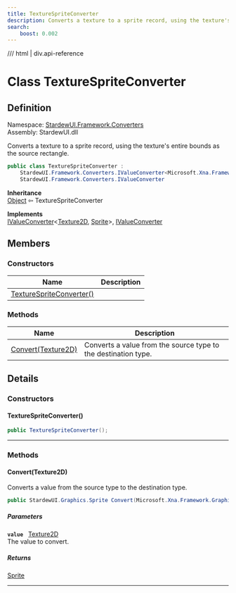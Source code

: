 ```yaml
---
title: TextureSpriteConverter
description: Converts a texture to a sprite record, using the texture's entire bounds as the source rectangle.
search:
    boost: 0.002
---
```


<link rel="stylesheet" href="/StardewUI/stylesheets/reference.css" />

/// html | div.api-reference

# Class TextureSpriteConverter

## Definition

<div class="api-definition" markdown>

Namespace: [StardewUI.Framework.Converters](index.md)  
Assembly: StardewUI.dll  

</div>

Converts a texture to a sprite record, using the texture's entire bounds as the source rectangle.

```cs
public class TextureSpriteConverter : 
    StardewUI.Framework.Converters.IValueConverter<Microsoft.Xna.Framework.Graphics.Texture2D, StardewUI.Graphics.Sprite>, 
    StardewUI.Framework.Converters.IValueConverter
```

**Inheritance**  
[Object](https://learn.microsoft.com/en-us/dotnet/api/system.object) ⇦ TextureSpriteConverter

**Implements**  
[IValueConverter](ivalueconverter-2.md)<[Texture2D](https://docs.monogame.net/api/Microsoft.Xna.Framework.Graphics.Texture2D.html), [Sprite](../../graphics/sprite.md)>, [IValueConverter](ivalueconverter.md)

## Members

### Constructors

 | Name | Description |
| --- | --- |
| [TextureSpriteConverter()](#texturespriteconverter) |  | 

### Methods

 | Name | Description |
| --- | --- |
| [Convert(Texture2D)](#converttexture2d) | Converts a value from the source type to the destination type. | 

## Details

### Constructors

#### TextureSpriteConverter()



```cs
public TextureSpriteConverter();
```

-----

### Methods

#### Convert(Texture2D)

Converts a value from the source type to the destination type.

```cs
public StardewUI.Graphics.Sprite Convert(Microsoft.Xna.Framework.Graphics.Texture2D value);
```

##### Parameters

**`value`** &nbsp; [Texture2D](https://docs.monogame.net/api/Microsoft.Xna.Framework.Graphics.Texture2D.html)  
The value to convert.

##### Returns

[Sprite](../../graphics/sprite.md)

-----


